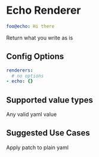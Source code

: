 # Echo Renderer

```yaml
foo@echo: Hi there
```

Return what you write as is

## Config Options

```yaml
renderers:
  # no options
- echo: {}
```

## Supported value types

Any valid yaml value

## Suggested Use Cases

Apply patch to plain yaml
